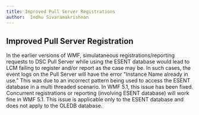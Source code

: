 ```yaml
---
title: Improved Pull Server Registrations
author:  Indhu Sivaramakrishnan
---
```


## Improved Pull Server Registration ##

In the earlier versions of WMF, simulataneous registrations/reporting requests to DSC Pull Server while using the ESENT database would lead to LCM failing to register and/or report as the case may be. In such cases, the event logs on the Pull Server will have the error "Instance Name already in use."
This was due to an incorrect pattern being used to access the ESENT database in a multi threaded scenario. In WMF 5.1, this issue has been fixed. Concurrent registrations or reporting (involving ESENT database) will work fine in WMF 5.1. This issue is applicable only to the ESENT database and does not apply to the OLEDB database. 
